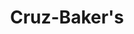 ---
pid: ch728
title: Cruz-Baker's
location_transcription: Park's
coordinates: "[-75.164701949094, 39.952549790569]"
zipcode: '19146'
gen_neighborhood: South Philadelphia
neighborhood: Graduate Hospital,Naval Square,Southwest Center City
outside_phl: 
age: '9'
age_range: 6-13
instagram: 
image_file_name: ch_728.jpg
proposal_transcription: Block Party's for Kids
topic: Unknown
topic_summary: '0'
type: Event
keywords_other: block party, kids
credit: 
image_labels: 
twitter: 
facebook: 
permalink: "/monuments/ch728/"
layout: item-page
---